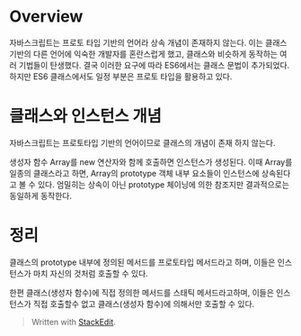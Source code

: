 # Overview

자바스크립트는 프로토 타입 기반의 언어라 상속 개념이 존재하지 않는다. 이는 클래스 기반의 다른 언어에 익숙한 개발자를 혼란스럽게 했고, 클래스와 비슷하게 동작하는 여러 기법들이 탄생했다. 
결국 이러한 요구에 따라 ES6에서는 클래스 문법이 추가되었다. 하지만 ES6 클래스에서도 일정 부분은 프로토 타입을 활용하고 있다.


# 클래스와 인스턴스 개념

자바스크립트는 프로토타입 기반의 언어이므로 클래스의  개념이 존재 하지 않는다. 

생성자 함수 Array를 new 연산자와 함께 호출하면 인스턴스가 생성된다. 이때 Array를 일종의 클래스라고 하면, Array의 prototype 객체 내부 요소들이 인스턴스에 상속된다고 볼 수 있다. 엄밀히는 상속이 아닌 prototype 체이닝에 의한 참조지만 결과적으로는 동일하게 동작한다. 

# 정리 

클래스의 prototype 내부에 정의된 메서드를 프로토타입 메서드라고 하며, 이들은 인스턴스가 마치 자신의 것처럼 호출할 수 있다. 

한편 클래스(생성자 함수)에 직접 정의한 메서드를 스태틱 메서드라고하며, 이들은 인스턴스가 직접 호출할수 없고 클래스(생성자 함수)에 의해서만 호출할 수 있다. 



> Written with [StackEdit](https://stackedit.io/).
<!--stackedit_data:
eyJoaXN0b3J5IjpbLTE3NTA4MDY4MzksMTg0MDk3OTE1Ml19
-->